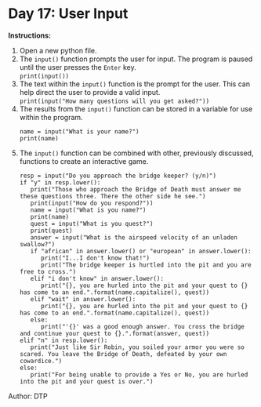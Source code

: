 # Day 17: User Input
**Instructions:** 
1. Open a new python file.
2. The `input()` function prompts the user for input. The program is paused until the user presses the `Enter` key.  
   `print(input())`
3. The text within the `input()` function is the prompt for the user. This can help direct the user to provide a valid input.  
   `print(input("How many questions will you get asked?"))`
4. The results from the `input()` function can be stored in a variable for use within the program.
   ```
   name = input("What is your name?")
   print(name)
   ```
5. The `input()` function can be combined with other, previously discussed, functions to create an interactive game.
   ```
   resp = input("Do you approach the bridge keeper? (y/n)")
   if "y" in resp.lower():
      print("Those who approach the Bridge of Death must answer me these questions three. There the other side he see.")
      print(input("How do you respond?"))
      name = input("What is you name?")
      print(name)
      quest = input("What is you quest?")
      print(quest)
      answer = input("What is the airspeed velocity of an unladen swallow?")
      if "african" in answer.lower() or "european" in answer.lower():
         print("I...I don't know that!")
         print("The bridge keeper is hurtled into the pit and you are free to cross.")
      elif "i don't know" in answer.lower():
         print("{}, you are hurled into the pit and your quest to {} has come to an end.".format(name.capitalize(), quest))
      elif "wait" in answer.lower():
         print("{}, you are hurled into the pit and your quest to {} has come to an end.".format(name.capitalize(), quest))
      else:
         print("'{}' was a good enough answer. You cross the bridge and continue your quest to {}.".format(answer, quest))
   elif "n" in resp.lower():
      print("Just like Sir Robin, you soiled your armor you were so scared. You leave the Bridge of Death, defeated by your own cowardice.")
   else:
      print("For being unable to provide a Yes or No, you are hurled into the pit and your quest is over.")
	```
Author: DTP